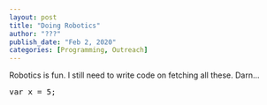 ```yaml
---
layout: post
title: "Doing Robotics"
author: "???"
publish_date: "Feb 2, 2020"
categories: [Programming, Outreach]
---
```


Robotics is fun. I still need to write code on fetching all these. Darn...

<pre>var x = 5;</pre>